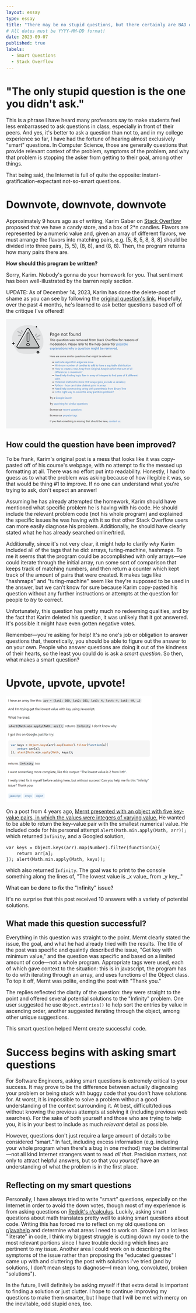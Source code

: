 ```yaml
---
layout: essay
type: essay
title: "There may be no stupid questions, but there certainly are BAD ones"
# All dates must be YYYY-MM-DD format!
date: 2023-09-07
published: true
labels:
  - Smart Questions
  - Stack Overflow
---
```


<meta name="viewport" content="width=device-width, initial-scale=1">
<link href="https://cdn.jsdelivr.net/npm/bootstrap@5.2.0/dist/css/bootstrap.min.css" rel="stylesheet">
<script src="https://cdn.jsdelivr.net/npm/bootstrap@5.2.0/dist/js/bootstrap.bundle.min.js"></script>

<body>
<div class="container">
<h1>"The only stupid question is the one you didn't ask."</h1>
<p>
This is a phrase I have heard many professors say to make students feel less embarrassed to ask questions in class, especially in front of their peers. And yes, it's better to ask a question than not to, and in my college experience so far, I have had the fortune of hearing almost exclusively "smart" questions. In Computer Science, those are generally questions that provide relevant context of the problem, symptoms of the problem, and why that problem is stopping the asker from getting to their goal, among other things. 
</p>
<p>
That being said, the Internet is full of quite the opposite: instant-gratification-expectant not-so-smart questions.
</p>

<h1>Downvote, downvote, downvote</h1>
<div class="row d-flex align-items-center justify-content-center">
<div class="col-md-7">
<p>
Approximately 9 hours ago as of writing, Karim Gaber on <a href="https://stackoverflow.com">Stack Overflow</a> proposed that we have a candy store, and a box of 2*n candies. Flavors are represented by a numeric value and, given an array of different flavors, we must arrange the flavors into matching pairs, e.g. [5, 8, 5, 8, 8, 8] should be divided into three pairs, (5, 5), (8, 8), and (8, 8). Then, the program returns how many pairs there are. 
</p>
<p style="font-weight: bold">
How should this program be written?
</p>
<p>
Sorry, Karim. Nobody's gonna do your homework for you. That sentiment has been well-illustrated by the barren reply section.
</p>

<p>UPDATE: As of December 14, 2023, Karim has done the delete-post of shame as you can see by following the <a href="https://stackoverflow.com/questions/77061160/candy-store-problem-solving-coding-challenge">original question's link.</a> Hopefully, over the past 4 months, he's learned to ask better questions based off of the critique I've offered!</p>
</div>
<div class="col">
<img class="img-thumbnail" width="400px" src="../img/KarimQuestion.png" alt="karim's deleted question"/>
</div>
</div>
<h2>How could the question have been improved?</h2>
<p>
To be frank, Karim's original post is a mess that looks like it was copy-pasted off of his course's webpage, with no attempt to fix the messed up formatting at all. There was no effort put into readability. Honestly, I had to guess as to what the problem was asking because of how illegible it was, so that would be thing #1 to improve. If no one can understand what you're trying to ask, don't expect an answer!
</p>
<p>
Assuming he has already attempted the homework, Karim should have mentioned what specific problem he is having with his code. He should include the relevant problem code (not his whole program) and explained the specific issues he was having with it so that other Stack Overflow users can more easily diagnose his problem. Additionally, he should have clearly stated what he has already searched online/tried.
</p>
<p>
Additionally, since it's not very clear, it might help to clarify <em>why</em> Karim included all of the tags that he did: arrays, turing-machine, hashmaps. To me it seems that the program could be accomplished with only arrays—we could iterate through the initial array, run some sort of comparison that keeps track of matching numbers, and then return a counter which kept track of the amount of pairs that were created. It makes tags like "hashmaps" and "turing-machine" seem like they're supposed to be used in the answer, but we can't know for sure because Karim copy-pasted his question without any further instructions or attempts at the question for people to <em>try</em> to correct.
</p>
<p>
Unfortunately, this question has pretty much no redeeming qualities, and by the fact that Karim deleted his question, it was unlikely that it got answered. It's possible it might have even gotten negative votes.
</p>
<p>
Remember—you're asking for help! It's no one's job or obligation to answer questions that, theoretically, you should be able to figure out the answer to on your own. People who answer questions are doing it out of the kindness of their hearts, so the least you could do is ask a <em>smart question</em>. So then, what makes a smart question?
</p>
<div>
<h1>Upvote, upvote, upvote!</h1>
<div class="row d-flex justify-content-center align-items-center">
<div class="col">
<img class="img-thumbnail" width="400px" src="../img/MerntQuestion.png" alt="MerntQuestion"/>
</div>
<div class="col-md-7">
<p>
On a post from 4 years ago, <a href="https://stackoverflow.com/questions/55332453/get-key-with-minimum-value"> Mernt presented with an object with five key-value pairs, in which the values were integers of varying value.</a> He wanted to be able to return the key-value pair with the smallest numerical value. He included code for his personal attempt 
<code>alert(Math.min.apply(Math, arr));</code>
which returned <code>Infinity</code>, and a Googled solution,
</p>
<pre>
<code>var keys = Object.keys(arr).map(Number).filter(function(a){
    return arr[a];
}); alert(Math.min.apply(Math, keys));</code>
</pre>
<p>
which also returned <code>Infinity</code>. The goal was to print to the console something along the lines of, "The lowest value is _x value_ from _y key_."
</p>

<p style="font-weight: 500">What can be done to fix the "Infinity" issue?</p>

It's no surprise that this post received 10 answers with a variety of potential solutions.
</div>
</div>
<div>
</div>
<h2>What made this question successful?</h2>
<p>
Everything in this question was straight to the point. Mernt clearly stated the issue, the goal, and what he had already tried with the results. The title of the post was specific and quaintly described the issue, "Get key with minimum value," and the question was specific and based on a limited amount of code—not a whole program. Appropriate tags were used, each of which gave context to the situation: this is in javascript, the program has to do with iterating through an array, and uses functions of the Object class. To top it off, Mernt was polite, ending the post with "Thank you."
</p>
<p>
The replies reflected the clarity of the question: they were straight to the point and offered several potential solutions to the "Infinity" problem. One user suggested he use <code>Object.entries()</code> to help sort the entries by value in ascending order, another suggested iterating through the object, among other unique suggestions.
</p>
<p>
This smart question helped Mernt create successful code.
</p>
</div>
<h1>Success begins with asking smart questions</h1>
<p>
For Software Engineers, asking smart questions is extremely critical to your success. It may prove to be the difference between actually diagnosing your problem or being stuck with buggy code that you don't have solutions for. At worst, it is impossible to solve a problem without a good understanding of the context surrounding it. At best, difficult/tedious without knowing the previous attempts at solving it (including previous web searches). For the sake of both yourself and those who are trying to help you, it is in your best to include as much <em>relevant</em> detail as possible.
</p>
<p>
However, questions don't just require a large amount of details to be considered "smart." In fact, including excess information (e.g. including your whole program when there's a bug in one method) may be detrimental—not all kind Internet strangers want to read <em>all that</em>. Precision matters, not only to attract helpful answers, but so that you <em>yourself</em> have an understanding of what the problem is in the first place.
</p>

<h2>Reflecting on my smart questions</h2>
<p>
Personally, I have always tried to write "smart" questions, especially on the Internet in order to avoid the down votes, though most of my experience is from asking questions on <a href="https://www.reddit.com/r/calculus/">Reddit's r/calculus</a>. Luckily, asking smart questions about math translates pretty well to asking smart questions about code. Writing this has forced me to reflect on my old questions on <a href="https://www.reddit.com/r/javahelp/">r/javahelp</a> and determine what areas I need to work on. Since I am a lot less "literate" in code, I think my biggest struggle is cutting down my code to the most relevant portions since I have trouble deciding which lines are pertinent to my issue. Another area I could work on is describing the symptoms of the issue rather than proposing the "educated guesses" I came up with and cluttering the post with solutions I've tried (and by solutions, I don't mean steps to diagnose—I mean long, convoluted, broken "solutions").
</p>
<p>
In the future, I will definitely be asking myself if that extra detail is important to finding a solution or just clutter. I hope to continue improving my questions to make them smarter, but I hope that I will be met with mercy on the inevitable, odd stupid ones, too.
</p>
</div>
</body>